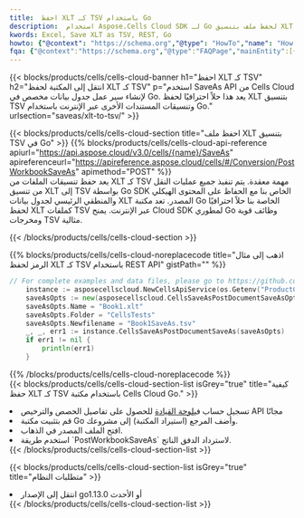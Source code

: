 ```yaml
---
title:  احفظ XLT كـ TSV باستخدام Go
description:  استخدام Aspose.Cells Cloud SDK لـ Go لحفظ ملف بتنسيق XLT كملف بتنسيق TSV.
kwords: Excel, Save XLT as TSV, REST, Go
howto: {"@context": "https://schema.org","@type": "HowTo","name": "How to save XLT as TSV using the Cells Cloud Go library.","description": "How to save XLT as TSV using the Cells Cloud Go library.","image": {"@type": "ImageObject"},"url": "/go/saveas/xlt-to-tsv/","step": [{ "@type": "HowToStep","name": "How to save XLT as TSV using the Cells Cloud Go library. step 1", "image": {"@type": "ImageObject",},"url": "/go/saveas/xlt-to-tsv/","text": "Register an account at <a href='https://dashboard.aspose.cloud/'>Dashboard</a> to get free API quota & authorization details",},{ "@type": "HowToStep","name": "How to save XLT as TSV using the Cells Cloud Go library. step 1", "image": {"@type": "ImageObject",},"url": "/go/saveas/xlt-to-tsv/","text": "Install Go library and add the reference (import the library) to your project.",},{ "@type": "HowToStep","name": "How to save XLT as TSV using the Cells Cloud Go library. step 1", "image": {"@type": "ImageObject",},"url": "/go/saveas/xlt-to-tsv/","text": "Open the source file in go.",},{ "@type": "HowToStep","name": "How to save XLT as TSV using the Cells Cloud Go library. step 1", "image": {"@type": "ImageObject",},"url": "/go/saveas/xlt-to-tsv/","text": "Use the `PostWorkbookSaveAs` method to retrieve the resulting stream.",}, ],"supply": {"@type": "HowToSupply","name": "document"},"tool": [{"@type": "HowToTool","name": "Goland, Visual Studio Code, Eclipse"},{"@type": "HowToTool","name": "Aspose Cells"}],"totalTime": "PT6M"}
fqa: {"@context":"https://schema.org","@type":"FAQPage","mainEntity":[{"@type":"Question","name":"Why save file as other formats file in C# using REST API?","acceptedAnswer":{"@type":"Answer","text":"Documents are encoded in many ways, and some files may be incompatible with the software you use. To open and read such files, just save them as appropriate file formats.<br/><ol><li>Install .NET SDK and add the reference (import the library) to your project.</li><li>Open the source file in C# using REST API.</li><li>Call the PostWorkbookSaveAsRequest() method, passing an output filename with required extension.</li><li>Get the result of save as a separate file.</li></ol>"}},{"@type":"Question","name":"What file formats can I save as with your C# library?","acceptedAnswer":{"@type":"Answer","text":"We support a variety of file formats for conversion using .NET library, including XLSX, Excel, xls , PDF, CSV, HTML, Markdown, XML, PNG, JPG, TIFF, Json, TXT and many more."}},{"@type":"Question","name":"What is the maximum allowed file size for conversion using this .NET library?","acceptedAnswer":{"@type":"Answer","text":"There are no file size limits for format conversions using .NET library."}}]}
---
```

{{< blocks/products/cells/cells-cloud-banner h1="احفظ XLT كـ TSV" h2="انتقل إلى المكتبة لحفظ XLT كـ TSV" p="استخدم SaveAs API من Cells Cloud لإنشاء سير عمل جدول بيانات مخصص في Go. يعد هذا حلاً احترافيًا لحفظ XLT بتنسيق TSV وتنسيقات المستندات الأخرى عبر الإنترنت باستخدام Go." urlsection="saveas/xlt-to-tsv/" >}}

{{< blocks/products/cells/cells-cloud-section title="احفظ ملف XLT بتنسيق TSV في Go" >}}
{{% blocks/products/cells/cells-cloud-api-reference apiurl="https://api.aspose.cloud/v3.0/cells/{name}/SaveAs" apireferenceurl="https://apireference.aspose.cloud/cells/#/Conversion/PostWorkbookSaveAs" apimethod="POST" %}}
<br/>
يعد حفظ تنسيقات الملفات من XLT كـ TSV مهمة معقدة. يتم تنفيذ جميع عمليات النقل من تنسيق XLT إلى TSV بواسطة Go SDK الخاص بنا مع الحفاظ على المحتوى الهيكلي والمنطقي الرئيسي لجدول بيانات XLT المصدر. تعد مكتبة Go الخاصة بنا حلاً احترافيًا لحفظ XLT كملفات TSV عبر الإنترنت. يمنح Cloud SDK لمطوري Go وظائف قوية ومخرجات TSV مثالية.

{{< /blocks/products/cells/cells-cloud-section >}}

{{% blocks/products/cells/cells-cloud-noreplacecode title="اذهب إلى مثال الرمز لحفظ XLT كـ TSV باستخدام REST API" gistPath="" %}}
  
```go
// For complete examples and data files, please go to https://github.com/aspose-cells-cloud/aspose-cells-cloud-go/
    instance := asposecellscloud.NewCellsApiService(os.Getenv("ProductClientId"), os.Getenv("ProductClientSecret"))
    saveAsOpts := new(asposecellscloud.CellsSaveAsPostDocumentSaveAsOpts)
    saveAsOpts.Name = "Book1.xlt"
    saveAsOpts.Folder = "CellsTests"
    saveAsOpts.Newfilename = "Book1SaveAs.tsv"
    _, _, err1 := instance.CellsSaveAsPostDocumentSaveAs(saveAsOpts)
    if err1 != nil {
	    println(err1)
    }
```
  
{{% /blocks/products/cells/cells-cloud-noreplacecode %}}
<br/>
{{< blocks/products/cells/cells-cloud-section-list isGrey="true" title="كيفية حفظ XLT كـ TSV باستخدام مكتبة Cells Cloud Go." >}}
<li> تسجيل حساب في<a href="https://dashboard.aspose.cloud/">لوحة القيادة</a> للحصول على تفاصيل الحصص والترخيص API مجانًا</li>
<li>قم بتثبيت مكتبة Go وأضف المرجع (استيراد المكتبة) إلى مشروعك.</li>
<li>افتح الملف المصدر في الذهاب.</li>
<li>استخدم طريقة `PostWorkbookSaveAs` لاسترداد الدفق الناتج.</li>
{{< /blocks/products/cells/cells-cloud-section-list >}}

{{< blocks/products/cells/cells-cloud-section-list isGrey="true" title="متطلبات النظام" >}}
<li>انتقل إلى الإصدار go1.13.0 أو الأحدث</li>
{{< /blocks/products/cells/cells-cloud-section-list >}}
